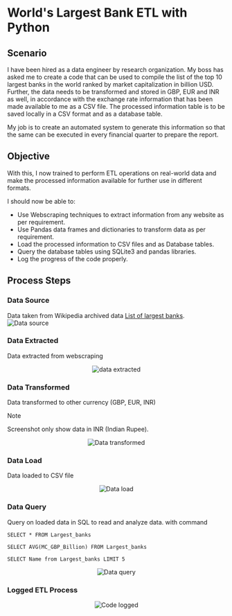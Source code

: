 # World's Largest Bank ETL with Python
## Scenario
I have been hired as a data engineer by research organization. My boss has asked me to create a code that can be used to compile the list of the top 10 largest banks in the world ranked by market capitalization in billion USD. Further, the data needs to be transformed and stored in GBP, EUR and INR as well, in accordance with the exchange rate information that has been made available to me as a CSV file. The processed information table is to be saved locally in a CSV format and as a database table.

My job is to create an automated system to generate this information so that the same can be executed in every financial quarter to prepare the report.

## Objective
With this, I now trained to perform ETL operations on real-world data and make the processed information available for further use in different formats.

I should now be able to:
- Use Webscraping techniques to extract information from any website as per requirement.
- Use Pandas data frames and dictionaries to transform data as per requirement.
- Load the processed information to CSV files and as Database tables.
- Query the database tables using SQLite3 and pandas libraries.
- Log the progress of the code properly.

## Process Steps

### Data Source
Data taken from Wikipedia archived data [List of largest banks](https://web.archive.org/web/20230908091635/https://en.wikipedia.org/wiki/List_of_largest_banks).
![Data source](https://raw.githubusercontent.com/KhaAzAs/ETL_Banks_Project/main/Screenshoot/Task_2a_extract.png)

### Data Extracted
Data extracted from webscraping
<p align="center">
  <img alt="data extracted" src="https://raw.githubusercontent.com/KhaAzAs/ETL_Banks_Project/main/Screenshoot/Task_2c_extract.png">
</p>

### Data Transformed
Data transformed to other currency (GBP, EUR, INR)
> [!NOTE]
> Screenshot only show data in INR (Indian Rupee).
<p align="center">
  <img alt="Data transformed" src="https://raw.githubusercontent.com/KhaAzAs/ETL_Banks_Project/main/Screenshoot/Task_3b_transform.png">
</p>

### Data Load
Data loaded to CSV file
<p align="center">
  <img alt="Data load" src="https://raw.githubusercontent.com/KhaAzAs/ETL_Banks_Project/main/Screenshoot/Task_4_CSV.png">
</p>

### Data Query
Query on loaded data in SQL to read and analyze data. with command
```
SELECT * FROM Largest_banks
```
```
SELECT AVG(MC_GBP_Billion) FROM Largest_banks
```
```
SELECT Name from Largest_banks LIMIT 5
```
<p align="center">
  <img alt="Data query" src="https://raw.githubusercontent.com/KhaAzAs/ETL_Banks_Project/main/Screenshoot/Task_6_SQL.png">
</p>

### Logged ETL Process
<p align="center">
  <img alt="Code logged" src="https://raw.githubusercontent.com/KhaAzAs/ETL_Banks_Project/main/Screenshoot/Task_7_log_content.png">
</p>
